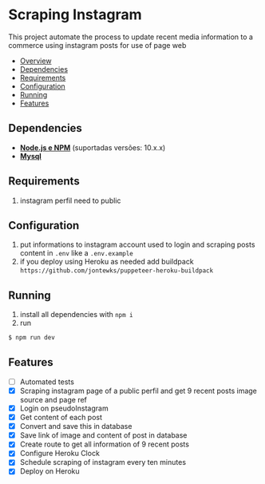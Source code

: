 # Scraping Instagram 

This project automate the process to update recent media information to a commerce using instagram posts for use of page web

- [Overview](#overview)
- [Dependencies](#dependencies)
- [Requirements](#requirements)
- [Configuration](#configuration)
- [Running](#running)
- [Features](#features)

## Dependencies

- **[Node.js e NPM](https://www.nodejs.org/)** (suportadas versões: 10.x.x)
- **[Mysql](https://www.mysql.com/)**

## Requirements

1. instagram perfil need to public

## Configuration
1. put informations to instagram account used to login and scraping posts content in `.env` like a `.env.example`
2. if you deploy using Heroku as needed add buildpack `https://github.com/jontewks/puppeteer-heroku-buildpack`

## Running

1. install all dependencies with `npm i`
2. run 
```bash
$ npm run dev
```

## Features

- [ ] Automated tests
- [x] Scraping instagram page of a public perfil and get 9 recent posts image source and page ref
- [x] Login on pseudoInstagram
- [x] Get content of each post
- [x] Convert and save this in database
- [x] Save link of image and content of post in database
- [x] Create route to get all information of 9 recent posts
- [x] Configure Heroku Clock 
- [x] Schedule scraping of instagram every ten minutes
- [x] Deploy on Heroku